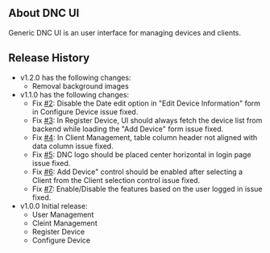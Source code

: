 ## About DNC UI
Generic DNC UI is an user interface for managing devices and clients.

## Release History

- v1.2.0 has the following changes:
  - Removal background images
- v1.1.0 has the following changes:
  - Fix [#2](https://gitlab-x.mcci.com/client/milkweed/mcgraw/dnc/dnc-ui/-/issues/2): Disable the Date edit option in "Edit Device Information" form in Configure Device issue fixed.
  - Fix [#3](https://gitlab-x.mcci.com/client/milkweed/mcgraw/dnc/dnc-ui/-/issues/3): In Register Device, UI should always fetch the device list from backend while loading the "Add Device" form issue fixed.
  - Fix [#4](https://gitlab-x.mcci.com/client/milkweed/mcgraw/dnc/dnc-ui/-/issues/4): In Client Management, table column header not aligned with data column issue fixed.
  - Fix [#5](https://gitlab-x.mcci.com/client/milkweed/mcgraw/dnc/dnc-ui/-/issues/5): DNC logo should be placed center horizontal in login page issue fixed.
  - Fix [#6](https://gitlab-x.mcci.com/client/milkweed/mcgraw/dnc/dnc-ui/-/issues/6): Add Device" control should be enabled after selecting a Client from the Client selection control issue fixed.
  - Fix [#7](https://gitlab-x.mcci.com/client/milkweed/mcgraw/dnc/dnc-ui/-/issues/7): Enable/Disable the features based on the user logged in issue fixed.
- v1.0.0 Initial release:
  - User Management
  - Cleint Management
  - Register Device
  - Configure Device
